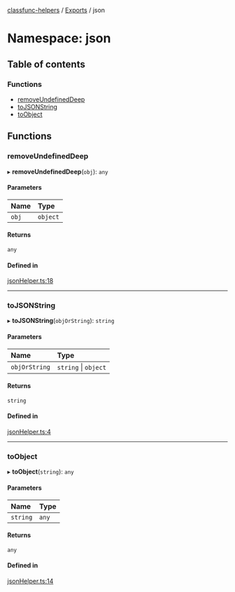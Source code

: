[classfunc-helpers](../README.md) / [Exports](../modules.md) / json

# Namespace: json

## Table of contents

### Functions

- [removeUndefinedDeep](json.md#removeundefineddeep)
- [toJSONString](json.md#tojsonstring)
- [toObject](json.md#toobject)

## Functions

### removeUndefinedDeep

▸ **removeUndefinedDeep**(`obj`): `any`

#### Parameters

| Name | Type |
| :------ | :------ |
| `obj` | `object` |

#### Returns

`any`

#### Defined in

[jsonHelper.ts:18](https://github.com/ClassFunc/classfunc-helpers/blob/fcf02d2/src/jsonHelper.ts#L18)

___

### toJSONString

▸ **toJSONString**(`objOrString`): `string`

#### Parameters

| Name | Type |
| :------ | :------ |
| `objOrString` | `string` \| `object` |

#### Returns

`string`

#### Defined in

[jsonHelper.ts:4](https://github.com/ClassFunc/classfunc-helpers/blob/fcf02d2/src/jsonHelper.ts#L4)

___

### toObject

▸ **toObject**(`string`): `any`

#### Parameters

| Name | Type |
| :------ | :------ |
| `string` | `any` |

#### Returns

`any`

#### Defined in

[jsonHelper.ts:14](https://github.com/ClassFunc/classfunc-helpers/blob/fcf02d2/src/jsonHelper.ts#L14)
